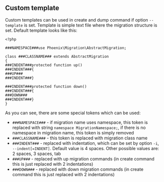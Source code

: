 ## Custom template

Custom templates can be used in create and dump command if option `--template` is set.
Template is simple text file where the migration structure is set. Default template looks like this:

```
<?php

###NAMESPACE###use Phoenix\Migration\AbstractMigration;

class ###CLASSNAME### extends AbstractMigration
{
###INDENT###protected function up()
###INDENT###{
###UP###
###INDENT###}

###INDENT###protected function down()
###INDENT###{
###DOWN###
###INDENT###}
}
```

As you can see, there are some special tokens which can be used:
- `###NAMESPACE###` - if migration name uses namespace, this token is replaced with string `namespace MigrationNamespace;`, if there is no namespace in migration name, this token is simply removed
- `###CLASSNAME###` - this token is replaced with migration class name
- `###INDENT###` - replaced with indentation, which can be set by option `-i`, `--indent[=INDENT]`. Default value is 4 spaces. Other possible values are: 2 spaces, 3 spaces, tab
- `###UP###` - replaced with up migration commands (in create command this is just replaced with 2 indentations)
- `###DOWN###` - replaced with down migration commands (in create command this is just replaced with 2 indentations)
